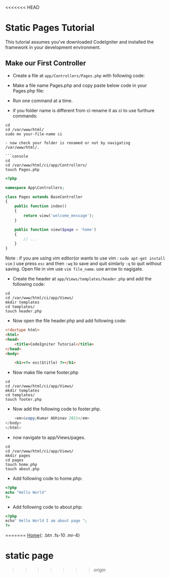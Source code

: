 <<<<<<< HEAD
# Static Pages Tutorial

This tutorial assumes you’ve downloaded CodeIgniter and installed the framework in your development environment.

## Make our First Controller

- Create a file at `app/Controllers/Pages.php` with following code:

- Make a file name Pages.php and copy paste below code in your Pages.php file:

- Run one command at a time.

- if you folder name is different from ci rename it as ci to use furthure commands:

```console
cd
cd /var/www/html/ 
sudo mv your-file-name ci

- now check your folder is renamed or not by navigating /var/www/html/.

```console
cd
cd /var/www/html/ci/app/Controllers/
touch Pages.php
```

```php
<?php

namespace App\Controllers;

class Pages extends BaseController
{
    public function index()
    {
        return view('welcome_message');
    }

    public function view($page = 'home')
    {
        // ...
    }
}
```
Note : if you are using vim editor(or wants to use vim : `sudo apt-get install vim` ) use press `esc` and then `:wq` to save and quit simlarly `:q` to quit without saving. Open file in vim use `vim file_name`. use arrow to nagigate.  

- Create the header at `app/Views/templates/header.php` and add the following code:

```console
cd
cd /var/www/html/ci/app/Views/
mkdir templates
cd templates/
touch header.php
```
- Now open the file header.php and add following code:

```html
<!doctype html>
<html>
<head>
    <title>CodeIgniter Tutorial</title>
</head>
<body>

    <h1><?= esc($title) ?></h1>
```
- Now make file name footer.php

```console
cd
cd /var/www/html/ci/app/Views/
mkdir templates
cd templates/
touch footer.php
```
- Now add the following code to footer.php.

```php
    <em>&copy;Kumar Abhinav 2021</em>
</body>
</html>
```
- now navigate to app/Views/pages.

```console
cd
cd /var/www/html/ci/app/Views/
mkdir pages
cd pages
touch home.php
touch about.php
```

- Add following code to home.php:

```php
<?php
echo "Hello World"
?>
```

- Add following code to about.php:

```php
<?php
echo" Hello World I am about page ";
?>
```



=======
[Home](./index.html){: .btn .fs-10 .mr-4}

# static page
>>>>>>> origin
